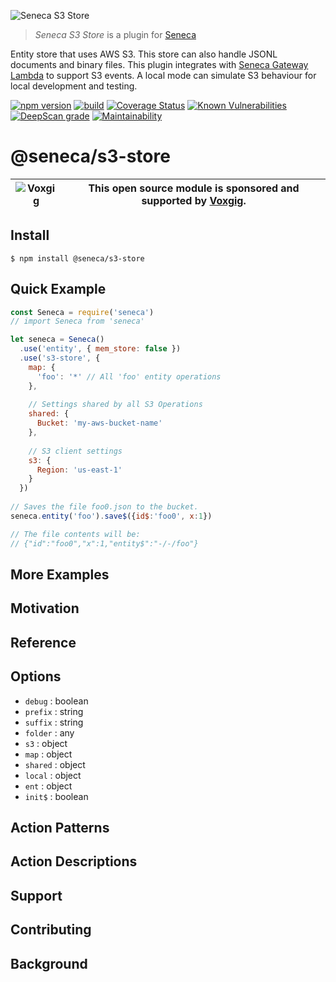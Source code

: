 ![Seneca S3 Store](http://senecajs.org/files/assets/seneca-logo.png)

> _Seneca S3 Store_ is a plugin for [Seneca](http://senecajs.org)


Entity store that uses AWS S3. This store can also handle JSONL documents and binary files.
This plugin integrates with 
[Seneca Gateway Lambda](https://github.com/senecajs/seneca-gateway-lambda) to support S3 events.
A local mode can simulate S3 behaviour for local development and testing.


[![npm version](https://img.shields.io/npm/v/@seneca/s3-store.svg)](https://npmjs.com/package/@seneca/s3-store)
[![build](https://github.com/senecajs/seneca-s3-store/actions/workflows/build.yml/badge.svg)](https://github.com/senecajs/seneca-s3-store/actions/workflows/build.yml)
[![Coverage Status](https://coveralls.io/repos/github/senecajs/seneca-s3-store/badge.svg?branch=main)](https://coveralls.io/github/senecajs/seneca-s3-store?branch=main)
[![Known Vulnerabilities](https://snyk.io/test/github/senecajs/seneca-s3-store/badge.svg)](https://snyk.io/test/github/senecajs/seneca-s3-store)
[![DeepScan grade](https://deepscan.io/api/teams/5016/projects/26330/branches/835756/badge/grade.svg)](https://deepscan.io/dashboard#view=project&tid=5016&pid=26330&bid=835756)
[![Maintainability](https://api.codeclimate.com/v1/badges/7e01589345a62da4f444/maintainability)](https://codeclimate.com/github/senecajs/seneca-s3-store/maintainability)

# @seneca/s3-store

| ![Voxgig](https://www.voxgig.com/res/img/vgt01r.png) | This open source module is sponsored and supported by [Voxgig](https://www.voxgig.com). |
| ---------------------------------------------------- | --------------------------------------------------------------------------------------- |


## Install

```
$ npm install @seneca/s3-store
```


## Quick Example

```js
const Seneca = require('seneca')
// import Seneca from 'seneca'

let seneca = Seneca()
  .use('entity', { mem_store: false })
  .use('s3-store', {
    map: {
      'foo': '*' // All 'foo' entity operations
    },
    
    // Settings shared by all S3 Operations
    shared: {
      Bucket: 'my-aws-bucket-name'
    },
    
    // S3 client settings
    s3: {
      Region: 'us-east-1'
    }
  })
  
// Saves the file foo0.json to the bucket.
seneca.entity('foo').save$({id$:'foo0', x:1})

// The file contents will be:
// {"id":"foo0","x":1,"entity$":"-/-/foo"}

```


## More Examples

## Motivation

## Reference


<!--START:options-->


## Options

* `debug` : boolean
* `prefix` : string
* `suffix` : string
* `folder` : any
* `s3` : object
* `map` : object
* `shared` : object
* `local` : object
* `ent` : object
* `init$` : boolean


<!--END:options-->

<!--START:action-list-->


## Action Patterns



<!--END:action-list-->

<!--START:action-desc-->


## Action Descriptions



<!--END:action-desc-->



## Support

## Contributing

## Background


